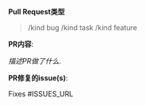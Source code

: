 <!--  Thanks for sending a pull request!  -->

**Pull Request类型**

> /kind bug
> /kind task
> /kind feature

**PR内容**:

*描述PR做了什么.*

**PR修复的issue(s)**:

Fixes #ISSUES_URL

